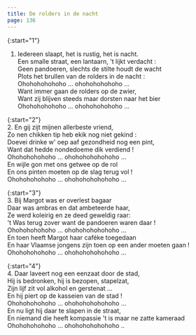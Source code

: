 ```yaml
---
title: De rolders in de nacht
page: 136
---  
```


{:start="1"}  
1. Iedereen slaapt, het is rustig, het is nacht.  
Een smalle straat, een lantaarn, 't lijkt verdacht :  
Geen pandoeren, slechts de stilte houdt de wacht  
Plots het brullen van de rolders in de nacht :  
Ohohohohohoho ... ohohohohohoho ...  
Want immer gaan de rolders op de zwier,  
Want zij blijven steeds maar dorsten naar het bier  
Ohohohohohoho ... ohohohohohoho ...  


{:start="2"}  
2. En gij zijt mijnen allerbeste vriend,  
Zo nen chikken tip heb ekik nog niet gekind :  
Doevei drinke w' oep aaf gezondheid nog een pint,  
Want dat hedde nondedoeme dik verdiend !  
Ohohohohohoho ... ohohohohohohoho ...  
En wijle gon met ons getwee op de rol  
En ons pinten moeten op de slag terug vol !  
Ohohohohohoho ... ohohohohohohoho ...  


{:start="3"}  
3. Bij Margot was er overlest bagaar  
Daar was ambras en dat ambeteerde haar,  
Ze werd koleirig en ze deed geweldig raar:  
't Was terug zover want de pandoeren waren daar !  
Ohohohohohoho ... ohohohohohohoho ...  
En toen heeft Margot haar caféke toegedaan  
En haar Vlaamse jongens zijn toen op een ander moeten gaan !  
Ohohohohohoho ... ohohohohohohoho ...  


{:start="4"}  
4. Daar laveert nog een eenzaat door de stad,  
Hij is bedronken, hij is bezopen, stapelzat,  
Zijn lijf zit vol alkohol en gerstenat ...  
En hij piert op de kasseien van de stad !  
Ohohohohohoho ... ohohohohohohoho ...  
En nu ligt hij daar te slapen in de straat,  
En niemand die heeft kompassie 't is maar ne zatte kameraad  
Ohohohohohoho ... ohohohohohohoho ..  